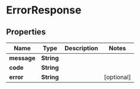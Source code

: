 

# ErrorResponse

## Properties

Name | Type | Description | Notes
------------ | ------------- | ------------- | -------------
**message** | **String** |  | 
**code** | **String** |  | 
**error** | **String** |  |  [optional]




